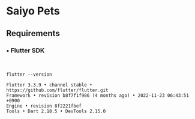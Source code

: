 # Saiyo Pets

## Requirements

### • Flutter SDK

<br>

```
flutter --version
```

```
Flutter 3.3.9 • channel stable • https://github.com/flutter/flutter.git
Framework • revision b8f7f1f986 (4 months ago) • 2022-11-23 06:43:51 +0900
Engine • revision 8f2221fbef
Tools • Dart 2.18.5 • DevTools 2.15.0
```
